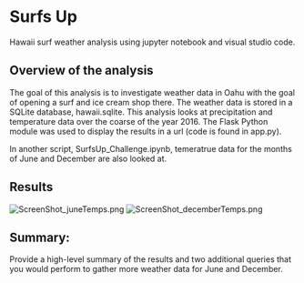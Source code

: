 # Surfs Up

Hawaii surf weather analysis using jupyter notebook and visual studio code.

## Overview of the analysis

The goal of this analysis is to investigate weather data in Oahu with the goal of opening a surf and ice cream shop there. The weather data is stored in a SQLite database, hawaii.sqlite. This analysis looks at precipitation and temperature data over the coarse of the year 2016. The Flask Python module was used to display the results in a url (code is found in app.py). 

In another script, SurfsUp_Challenge.ipynb, temeratrue data for the months of June and December are also looked at.  

## Results

![ScreenShot_juneTemps.png](https://github.com/charliuden/Surfs-Up/Resources/ScreenShot_juneTemps.png)
![ScreenShot_decemberTemps.png](https://github.com/charliuden/Surfs-Up/Resources/ScreenShot_decemberTemps.png)



## Summary: 

Provide a high-level summary of the results and two additional queries that you would perform to gather more weather data for June and December.
